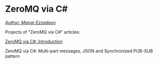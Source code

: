 # ZeroMQ via C#
*[Author: Manar Ezzadeen][Manar-Site]*



Projects of "ZeroMQ via C#" articles:


[ZeroMQ via C#: Introduction][zmq-cs-intro]

ZeroMQ via C#: Multi-part messages, JSON and Synchronized PUB-SUB pattern





[zmq-cs-intro]: http://www.codeproject.com/Articles/488207/ZeroMQ-via-Csharp-Introduction
[zmq-dl]: http://www.zeromq.org/intro:get-the-software
[zmq-license]: http://www.zeromq.org/area:licensing
[clrzmq-nuget]: http://packages.nuget.org/Packages/clrzmq
[Manar-Site]: http://idevhawk.phonezad.com
